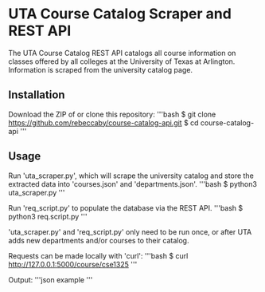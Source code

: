 # UTA Course Catalog Scraper and REST API
The UTA Course Catalog REST API catalogs all course information on classes offered by all colleges at the University of Texas at Arlington. Information is scraped from the university catalog page.

## Installation
Download the ZIP of or clone this repository:
'''bash
$ git clone https://github.com/rebeccaby/course-catalog-api.git
$ cd course-catalog-api
'''

## Usage
Run 'uta_scraper.py', which will scrape the university catalog and store the extracted data into 'courses.json' and 'departments.json'.
'''bash
$ python3 uta_scraper.py
'''

Run 'req_script.py' to populate the database via the REST API.
'''bash
$ python3 req.script.py
'''

'uta_scraper.py' and 'req_script.py' only need to be run once, or after UTA adds new departments and/or courses to their catalog.

Requests can be made locally with 'curl':
'''bash
$ curl http://127.0.0.1:5000/course/cse1325
'''

Output:
'''json
example
'''